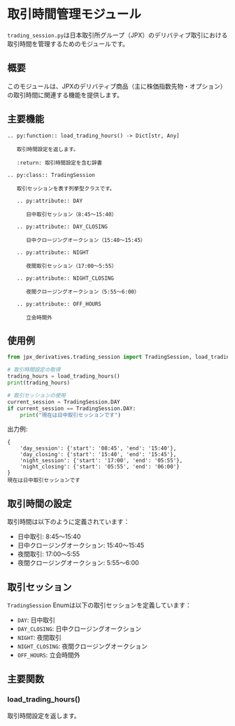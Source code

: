 # 取引時間管理モジュール

`trading_session.py`は日本取引所グループ（JPX）のデリバティブ取引における取引時間を管理するためのモジュールです。

## 概要

このモジュールは、JPXのデリバティブ商品（主に株価指数先物・オプション）の取引時間に関連する機能を提供します。

## 主要機能

```{eval-rst}
.. py:function:: load_trading_hours() -> Dict[str, Any]

   取引時間設定を返します。

   :return: 取引時間設定を含む辞書
```

```{eval-rst}
.. py:class:: TradingSession

   取引セッションを表す列挙型クラスです。

   .. py:attribute:: DAY
      
      日中取引セッション（8:45〜15:40）

   .. py:attribute:: DAY_CLOSING
      
      日中クロージングオークション（15:40〜15:45）

   .. py:attribute:: NIGHT
      
      夜間取引セッション（17:00〜5:55）

   .. py:attribute:: NIGHT_CLOSING
      
      夜間クロージングオークション（5:55〜6:00）

   .. py:attribute:: OFF_HOURS
      
      立会時間外
```

## 使用例

```python
from jpx_derivatives.trading_session import TradingSession, load_trading_hours

# 取引時間設定の取得
trading_hours = load_trading_hours()
print(trading_hours)

# 取引セッションの使用
current_session = TradingSession.DAY
if current_session == TradingSession.DAY:
    print("現在は日中取引セッションです")
```

出力例:
```
{
    'day_session': {'start': '08:45', 'end': '15:40'},
    'day_closing': {'start': '15:40', 'end': '15:45'},
    'night_session': {'start': '17:00', 'end': '05:55'},
    'night_closing': {'start': '05:55', 'end': '06:00'}
}
現在は日中取引セッションです
```

## 取引時間の設定

取引時間は以下のように定義されています：

- 日中取引: 8:45〜15:40
- 日中クロージングオークション: 15:40〜15:45
- 夜間取引: 17:00〜5:55
- 夜間クロージングオークション: 5:55〜6:00

## 取引セッション

`TradingSession` Enumは以下の取引セッションを定義しています：

- `DAY`: 日中取引
- `DAY_CLOSING`: 日中クロージングオークション
- `NIGHT`: 夜間取引
- `NIGHT_CLOSING`: 夜間クロージングオークション
- `OFF_HOURS`: 立会時間外

## 主要関数

### load_trading_hours()

取引時間設定を返します。
